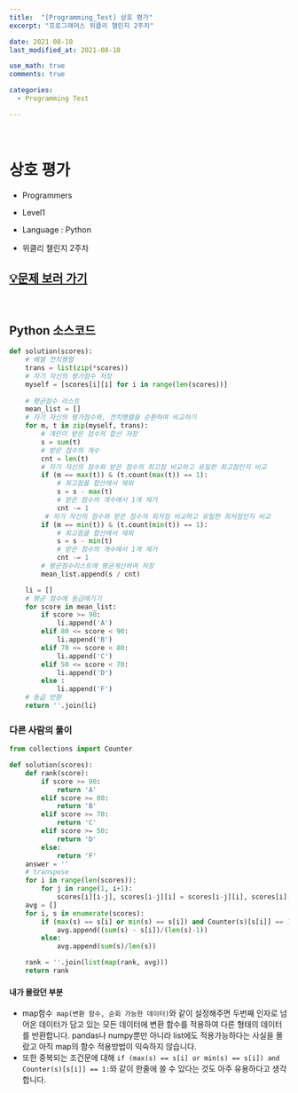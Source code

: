 ```yaml
---
title:  "[Programming_Test] 상호 평가"
excerpt: "프로그래머스 위클리 챌린지 2주차"

date: 2021-08-10
last_modified_at: 2021-08-10

use_math: true
comments: true

categories:
  - Programming Test

---
```


<br>

# 상호 평가

- Programmers

- Level1

- Language : Python

-  위클리 챌린지 2주차



## [💡문제 보러 가기](https://programmers.co.kr/learn/courses/30/lessons/83201)

<br>

## Python 소스코드

```python
def solution(scores):
    # 배열 전치행렬
    trans = list(zip(*scores))
    # 자기 자신의 평가점수 저장
    myself = [scores[i][i] for i in range(len(scores))]
	
    # 평균점수 리스트
    mean_list = []
    # 자기 자신의 평가점수와, 전치행렬을 순환하며 비교하기
    for m, t in zip(myself, trans):
        # 개인이 받은 점수의 합산 저장
        s = sum(t)
        # 받은 점수의 개수
        cnt = len(t)
        # 자기 자신의 점수와 받은 점수의 최고점 비교하고 유일한 최고점인지 비교
        if (m == max(t)) & (t.count(max(t)) == 1):
            # 최고점을 합산에서 제외
            s = s - max(t)
            # 받은 점수의 개수에서 1개 제거
            cnt -= 1
         # 자기 자신의 점수와 받은 점수의 최저점 비교하고 유일한 최저점인지 비교    
        if (m == min(t)) & (t.count(min(t)) == 1):
            # 최고점을 합산에서 제외
            s = s - min(t)
            # 받은 점수의 개수에서 1개 제거
            cnt -= 1
        # 평균점수리스트에 평균계산하여 저장
        mean_list.append(s / cnt)

    li = []
    # 평균 점수에 등급매기기
    for score in mean_list:
        if score >= 90:
            li.append('A')
        elif 80 <= score < 90:
            li.append('B')
        elif 70 <= score < 80:
            li.append('C')
        elif 50 <= score < 70:
            li.append('D')
        else :
            li.append('F')
	# 등급 반환
    return ''.join(li)
```





### 다른 사람의 풀이

```python
from collections import Counter

def solution(scores):
    def rank(score):
        if score >= 90:
            return 'A'
        elif score >= 80:
            return 'B'
        elif score >= 70:
            return 'C'
        elif score >= 50:
            return 'D'
        else:
            return 'F'
    answer = ''
    # transpose
    for i in range(len(scores)):
        for j in range(1, i+1):
            scores[i][i-j], scores[i-j][i] = scores[i-j][i], scores[i][i-j]
    avg = []
    for i, s in enumerate(scores):
        if (max(s) == s[i] or min(s) == s[i]) and Counter(s)[s[i]] == 1:
            avg.append((sum(s) - s[i])/(len(s)-1))
        else:
            avg.append(sum(s)/len(s))

    rank = ''.join(list(map(rank, avg)))
    return rank
```



#### 내가 몰랐던 부분

- map함수``` map(변환 함수, 순회 가능한 데이터)```와 같이 설정해주면 두번째 인자로 넘어온 데이터가 담고 있는 모든 데이터에 변환 함수를 적용하여 다른 형태의 데이터를 반환합니다. pandas나 numpy뿐만 아니라 list에도 적용가능하다는 사실을 몰랐고 아직 map의 함수 적용방법이 익숙하지 않습니다.
- 또한 중복되는 조건문에 대해  ```if (max(s) == s[i] or min(s) == s[i]) and Counter(s)[s[i]] == 1:```와 같이 한줄에 쓸 수 있다는 것도 아주 유용하다고 생각합니다.